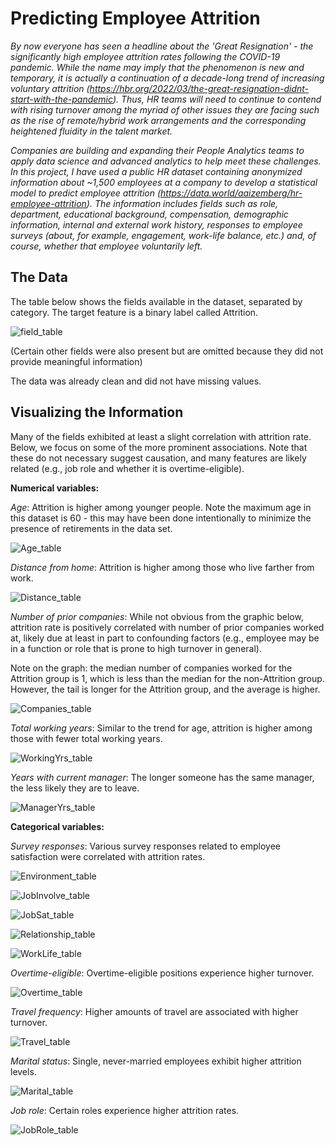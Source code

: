 # Predicting Employee Attrition

*By now everyone has seen a headline about the 'Great Resignation' - the significantly high employee attrition rates following the COVID-19 pandemic.  While the name may imply that the phenomenon is new and temporary, it is actually a continuation of a decade-long trend of increasing voluntary attrition (https://hbr.org/2022/03/the-great-resignation-didnt-start-with-the-pandemic).  Thus, HR teams will need to continue to contend with rising turnover among the myriad of other issues they are facing such as the rise of remote/hybrid work arrangements and the corresponding heightened fluidity in the talent market.*

*Companies are building and expanding their People Analytics teams to apply data science and advanced analytics to help meet these challenges.  In this project, I have used a public HR dataset containing anonymized information about ~1,500 employees at a company to develop a statistical model to predict employee attrition (https://data.world/aaizemberg/hr-employee-attrition).  The information includes fields such as role, department, educational background, compensation, demographic information, internal and external work history, responses to employee surveys (about, for example, engagement, work-life balance, etc.) and, of course, whether that employee voluntarily left.*

## The Data

The table below shows the fields available in the dataset, separated by category. The target feature is a binary label called Attrition.

![field_table](reports/figures/Capstone2_fields_table.png)

(Certain other fields were also present but are omitted because they did not provide meaningful information)

The data was already clean and did not have missing values.

## Visualizing the Information

Many of the fields exhibited at least a slight correlation with attrition rate.  Below, we focus on some of the more prominent associations.  Note that these do not necessary suggest causation, and many features are likely related (e.g., job role and whether it is overtime-eligible).

**Numerical variables:**

*Age*: Attrition is higher among younger people.  Note the maximum age in this dataset is 60 - this may have been done intentionally to minimize the presence of retirements in the data set.

![Age_table](reports/figures/AgeByAttrition.png)

*Distance from home*: Attrition is higher among those who live farther from work.

![Distance_table](reports/figures/DistanceByAttrition.png)

*Number of prior companies*: While not obvious from the graphic below, attrition rate is positively correlated with number of prior companies worked at, likely due at least in part to confounding factors (e.g., employee may be in a function or role that is prone to high turnover in general).

Note on the graph: the median number of companies worked for the Attrition group is 1, which is less than the median for the non-Attrition group. However, the tail is longer for the Attrition group, and the average is higher.

![Companies_table](reports/figures/CompaniesByAttrition.png)

*Total working years*: Similar to the trend for age, attrition is higher among those with fewer total working years.

![WorkingYrs_table](reports/figures/WorkingYrsByAttrition.png)

*Years with current manager*: The longer someone has the same manager, the less likely they are to leave.

![ManagerYrs_table](reports/figures/ManagerYrsTable.png)

**Categorical variables:**

*Survey responses*: Various survey responses related to employee satisfaction were correlated with attrition rates.

![Environment_table](reports/figures/AttritionByEnvironment.png)

![JobInvolve_table](reports/figures/AttritionByJobInvolve.png)

![JobSat_table](reports/figures/AttritionByJobSat.png)

![Relationship_table](reports/figures/AttritionByRelationship.png)

![WorkLife_table](reports/figures/AttritionByWorkLife.png)

*Overtime-eligible*: Overtime-eligible positions experience higher turnover.

![Overtime_table](reports/figures/AttritionByOvertime.png)

*Travel frequency*: Higher amounts of travel are associated with higher turnover.

![Travel_table](reports/figures/AttritionByTravel.png)

*Marital status*: Single, never-married employees exhibit higher attrition levels.

![Marital_table](reports/figures/AttritionByMarital.png)

*Job role*: Certain roles experience higher attrition rates.

![JobRole_table](reports/figures/AttritionByJobRole.png)
